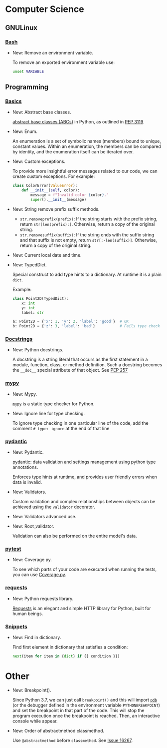 # Computer Science

## GNULinux

### [Bash](bash.md)

* New: Remove an environment variable.

    To remove an exported environment variable use:
    
    ```bash
    unset VARIABLE
    ```
    

## Programming

### [Basics](basics.md)

* New: Abstract base classes.

    [abstract base classes (ABCs)](https://docs.python.org/3/glossary.html#term-abstract-base-class)
    in Python, as outlined in [PEP 3119](https://www.python.org/dev/peps/pep-3119).
    

* New: Enum.

    An enumeration is a set of symbolic names (members) bound to unique, constant
    values. Within an enumeration, the members can be compared by identity, and
    the enumeration itself can be iterated over.
    

* New: Custom exceptions.

    To provide more insightful error messages related to our code, we can create
    custom exceptions. For example:
    
    ```python
    class ColorError(ValueError):
        def __init__(self, color):
            message = f"Invalid color {color}."
            super().__init__(message)
    ```
    

* New: String remove prefix suffix methods.

    * `str.removeprefix(prefix)`: If the string starts with the prefix string,
      return `str[len(prefix):]`. Otherwise, return a copy of the original string.
    * `str.removesuffix(suffix)`: If the string ends with the suffix string and
      that suffix is not empty, return `str[:-len(suffix)]`. Otherwise, return a
      copy of the original string.
    

* New: Current local date and time.
* New: TypedDict.

    Special construct to add type hints to a dictionary. At runtime it is a plain
    `dict`.
    
    Example:
    
    ```python
    class Point2D(TypedDict):
        x: int
        y: int
        label: str
    
    a: Point2D = {'x': 1, 'y': 2, 'label': 'good'}  # OK
    b: Point2D = {'z': 3, 'label': 'bad'}           # Fails type check
    ```
    

### [Docstrings](docstrings.md)

* New: Python docstrings.

    A docstring is a string literal that occurs as the first statement in a module,
    function, class, or method definition. Such a docstring becomes the `__doc__`
    special attribute of that object. See
    [PEP 257](https://www.python.org/dev/peps/pep-0257/)
    

### [mypy](mypy.md)

* New: Mypy.

    [`mypy`](https://mypy.readthedocs.io/en/stable/) is a static type checker for Python.
    

* New: Ignore line for type checking.

    To ignore type checking in one particular line of the code, add the comment
    `# type: ignore` at the end of that line
    

### [pydantic](pydantic.md)

* New: Pydantic.

    [pydantic](https://pydantic-docs.helpmanual.io/): data validation and settings
    management using python type annotations.
    
    Enforces type hints at runtime, and provides user friendly errors when data is
    invalid.
    

* New: Validators.

    Custom validation and complex relationships between objects can be achieved
    using the `validator` decorator.
    

* New: Validators advanced use.
* New: Root_validator.

    Validation can also be performed on the entire model's data.
    

### [pytest](pytest.md)

* New: Coverage.py.

    To see which parts of your code are executed when running the tests, you can
    use [Coverage.py](https://coverage.readthedocs.io/).
    

### [requests](requests.md)

* New: Python requests library.

    [Requests](https://docs.python-requests.org/en/master/) is an elegant and
    simple HTTP library for Python, built for human beings.
    

### [Snippets](snippets.md)

* New: Find in dictionary.

    Find first element  in dictionary that satisfies a condition:
    
    ```python
    next(item for item in {dict} if {{ condition }})
    ```
    

# Other

* New: Breakpoint().

     Since Python 3.7, we can just call `breakpoint()` and this will import
     [`pdb`](https://docs.python.org/3/library/pdb.html)
     (or the debugger defined in the environment variable `PYTHONBREAKPOINT`) and
     set the breakpoint in that part of the code. This will stop the program
     execution once the breakpoint is reached. Then, an interactive console while
     appear.
    

* New: Order of abstractmethod classmethod.

    Use `@abstractmethod` before `classmethod`. See
    [Issue 16267](https://bugs.python.org/issue16267).